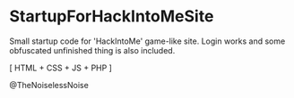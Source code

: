 # StartupForHackIntoMeSite
Small startup code for 'HackIntoMe' game-like site.
Login works and some obfuscated unfinished thing is
also included.

[ HTML + CSS + JS + PHP ]

@TheNoiselessNoise
